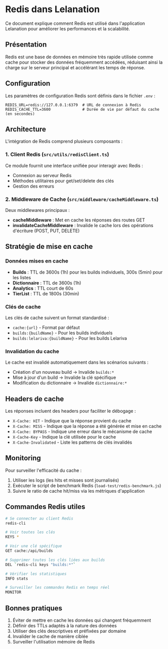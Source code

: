 # Redis dans Lelanation

Ce document explique comment Redis est utilisé dans l'application Lelanation pour améliorer les performances et la scalabilité.

## Présentation

Redis est une base de données en mémoire très rapide utilisée comme cache pour stocker des données fréquemment accédées, réduisant ainsi la charge sur le serveur principal et accélérant les temps de réponse.

## Configuration

Les paramètres de configuration Redis sont définis dans le fichier `.env` :

```
REDIS_URL=redis://127.0.0.1:6379  # URL de connexion à Redis
REDIS_CACHE_TTL=3600              # Durée de vie par défaut du cache (en secondes)
```

## Architecture

L'intégration de Redis comprend plusieurs composants :

### 1. Client Redis (`src/utils/redisClient.ts`)

Ce module fournit une interface unifiée pour interagir avec Redis :

- Connexion au serveur Redis
- Méthodes utilitaires pour get/set/delete des clés
- Gestion des erreurs

### 2. Middleware de Cache (`src/middleware/cacheMiddleware.ts`)

Deux middlewares principaux :

- **cacheMiddleware** : Met en cache les réponses des routes GET
- **invalidateCacheMiddleware** : Invalide le cache lors des opérations d'écriture (POST, PUT, DELETE)

## Stratégie de mise en cache

### Données mises en cache

- **Builds** : TTL de 3600s (1h) pour les builds individuels, 300s (5min) pour les listes
- **Dictionnaire** : TTL de 3600s (1h)
- **Analytics** : TTL court de 60s
- **TierList** : TTL de 1800s (30min)

### Clés de cache

Les clés de cache suivent un format standardisé :

- `cache:{url}` - Format par défaut
- `builds:{buildName}` - Pour les builds individuels
- `builds:lelariva:{buildName}` - Pour les builds Lelariva

### Invalidation du cache

Le cache est invalidé automatiquement dans les scénarios suivants :

- Création d'un nouveau build → Invalide `builds:*`
- Mise à jour d'un build → Invalide la clé spécifique
- Modification du dictionnaire → Invalide `dictionnaire:*`

## Headers de cache

Les réponses incluent des headers pour faciliter le débogage :

- `X-Cache: HIT` - Indique que la réponse provient du cache
- `X-Cache: MISS` - Indique que la réponse a été générée et mise en cache
- `X-Cache: BYPASS` - Indique une erreur dans le mécanisme de cache
- `X-Cache-Key` - Indique la clé utilisée pour le cache
- `X-Cache-Invalidated` - Liste les patterns de clés invalidés

## Monitoring

Pour surveiller l'efficacité du cache :

1. Utiliser les logs (les hits et misses sont journalisés)
2. Exécuter le script de benchmark Redis (`load-test/redis-benchmark.js`)
3. Suivre le ratio de cache hit/miss via les métriques d'application

## Commandes Redis utiles

```bash
# Se connecter au client Redis
redis-cli

# Voir toutes les clés
KEYS *

# Voir une clé spécifique
GET cache:/api/builds

# Supprimer toutes les clés liées aux builds
DEL `redis-cli keys "builds:*"`

# Vérifier les statistiques
INFO stats

# Surveiller les commandes Redis en temps réel
MONITOR
```

## Bonnes pratiques

1. Éviter de mettre en cache les données qui changent fréquemment
2. Définir des TTLs adaptés à la nature des données
3. Utiliser des clés descriptives et préfixées par domaine
4. Invalider le cache de manière ciblée
5. Surveiller l'utilisation mémoire de Redis
